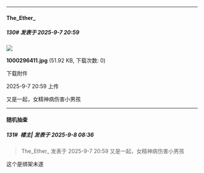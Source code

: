 ﻿
*****

####  The_Ether_  
##### 130#       发表于 2025-9-7 20:59

<img src="https://img.stage1st.com/forum/202509/07/205900d2bkbn4z344o4n43.jpg" referrerpolicy="no-referrer">

<strong>1000296411.jpg</strong> (51.92 KB, 下载次数: 0)

下载附件

2025-9-7 20:59 上传

又是一起，女精神病伤害小男孩


*****

####  随机抽查  
##### 131#         楼主| 发表于 2025-9-8 08:36

<blockquote>The_Ether_ 发表于 2025-9-7 20:59
又是一起，女精神病伤害小男孩</blockquote>
这个是绑架未遂

